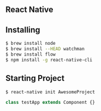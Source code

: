 ## React Native



## Installing

```sh
$ brew install node
$ brew install --HEAD watchman
$ brew install flow
$ npm install -g react-native-cli
```

## Starting Project

```sh
$ react-native init AwesomeProject
```

```js
class testApp extends Component {}
```
